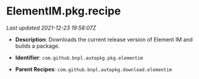 # ElementIM.pkg.recipe

_Last updated 2021-12-23 19:58:07Z_

- **Description**: Downloads the current release version of Element IM and builds a package.

- **Identifier**: `com.github.bnpl.autopkg.pkg.elementim`

- **Parent Recipes**: `com.github.bnpl.autopkg.download.elementim`